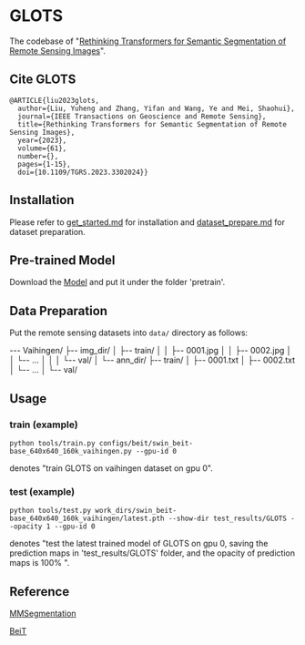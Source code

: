 # GLOTS
The codebase of "[Rethinking Transformers for Semantic Segmentation of Remote Sensing Images](https://ieeexplore.ieee.org/abstract/document/10209224)".

## Cite GLOTS

```
@ARTICLE{liu2023glots,
  author={Liu, Yuheng and Zhang, Yifan and Wang, Ye and Mei, Shaohui},
  journal={IEEE Transactions on Geoscience and Remote Sensing}, 
  title={Rethinking Transformers for Semantic Segmentation of Remote Sensing Images}, 
  year={2023},
  volume={61},
  number={},
  pages={1-15},
  doi={10.1109/TGRS.2023.3302024}}
```

## Installation

Please refer to [get_started.md](https://github.com/open-mmlab/mmsegmentation/blob/main/docs/en/get_started.md#installation) for installation and [dataset_prepare.md](https://github.com/open-mmlab/mmsegmentation/blob/main/docs/en/user_guides/2_dataset_prepare.md#prepare-datasets) for dataset preparation.

## Pre-trained Model

Download the [Model](https://conversationhub.blob.core.windows.net/beit-share-public/beitv2/beitv2_base_patch16_224_pt1k_ft21k.pth?sv=2021-10-04&st=2023-06-08T11%3A16%3A02Z&se=2033-06-09T11%3A16%3A00Z&sr=c&sp=r&sig=N4pfCVmSeq4L4tS8QbrFVsX6f6q844eft8xSuXdxU48%3D) and put it under the folder 'pretrain'.

## Data Preparation

Put the remote sensing datasets into `data/` directory as follows:

--- Vaihingen/
  ├-- img_dir/
  │   ├-- train/
  │   │     ├-- 0001.jpg
  │   │     ├-- 0002.jpg
  │   │     └-- ...
  │   │
  │   └-- val/
  │ 
  └-- ann_dir/
      ├-- train/
      │     ├-- 0001.txt
      │     ├-- 0002.txt
      │     └-- ...
      │
      └-- val/
   

## Usage

### train (example)

`python tools/train.py configs/beit/swin_beit-base_640x640_160k_vaihingen.py --gpu-id 0`

denotes "train GLOTS on vaihingen dataset on gpu 0".

### test (example)

`python tools/test.py work_dirs/swin_beit-base_640x640_160k_vaihingen/latest.pth --show-dir test_results/GLOTS --opacity 1 --gpu-id 0`

denotes "test the latest trained model of GLOTS on gpu 0, saving the prediction maps in 'test_results/GLOTS' folder, and the opacity of prediction maps is 100\% ".

## Reference

[MMSegmentation](https://github.com/open-mmlab/mmsegmentation/tree/main)

[BeiT](https://github.com/microsoft/unilm/tree/master/beit2)
